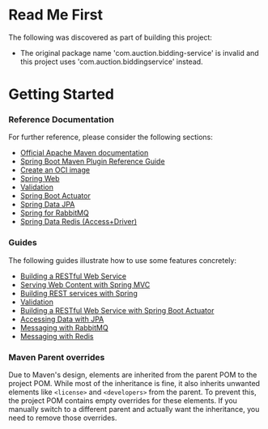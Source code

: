 # Read Me First
The following was discovered as part of building this project:

* The original package name 'com.auction.bidding-service' is invalid and this project uses 'com.auction.biddingservice' instead.

# Getting Started

### Reference Documentation
For further reference, please consider the following sections:

* [Official Apache Maven documentation](https://maven.apache.org/guides/index.html)
* [Spring Boot Maven Plugin Reference Guide](https://docs.spring.io/spring-boot/3.3.3/maven-plugin)
* [Create an OCI image](https://docs.spring.io/spring-boot/3.3.3/maven-plugin/build-image.html)
* [Spring Web](https://docs.spring.io/spring-boot/3.3.3/reference/web/servlet.html)
* [Validation](https://docs.spring.io/spring-boot/3.3.3/reference/io/validation.html)
* [Spring Boot Actuator](https://docs.spring.io/spring-boot/3.3.3/reference/actuator/index.html)
* [Spring Data JPA](https://docs.spring.io/spring-boot/3.3.3/reference/data/sql.html#data.sql.jpa-and-spring-data)
* [Spring for RabbitMQ](https://docs.spring.io/spring-boot/3.3.3/reference/messaging/amqp.html)
* [Spring Data Redis (Access+Driver)](https://docs.spring.io/spring-boot/3.3.3/reference/data/nosql.html#data.nosql.redis)

### Guides
The following guides illustrate how to use some features concretely:

* [Building a RESTful Web Service](https://spring.io/guides/gs/rest-service/)
* [Serving Web Content with Spring MVC](https://spring.io/guides/gs/serving-web-content/)
* [Building REST services with Spring](https://spring.io/guides/tutorials/rest/)
* [Validation](https://spring.io/guides/gs/validating-form-input/)
* [Building a RESTful Web Service with Spring Boot Actuator](https://spring.io/guides/gs/actuator-service/)
* [Accessing Data with JPA](https://spring.io/guides/gs/accessing-data-jpa/)
* [Messaging with RabbitMQ](https://spring.io/guides/gs/messaging-rabbitmq/)
* [Messaging with Redis](https://spring.io/guides/gs/messaging-redis/)

### Maven Parent overrides

Due to Maven's design, elements are inherited from the parent POM to the project POM.
While most of the inheritance is fine, it also inherits unwanted elements like `<license>` and `<developers>` from the parent.
To prevent this, the project POM contains empty overrides for these elements.
If you manually switch to a different parent and actually want the inheritance, you need to remove those overrides.

